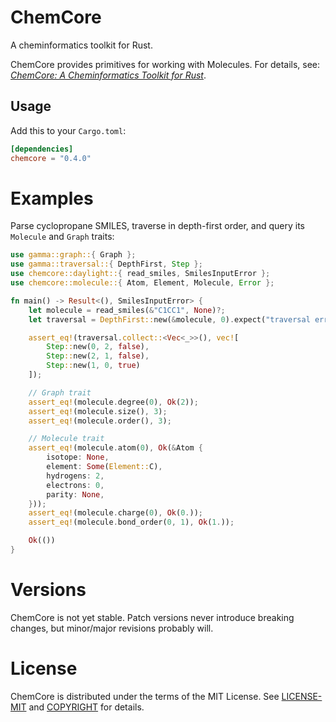 # ChemCore

A cheminformatics toolkit for Rust.

ChemCore provides primitives for working with Molecules. For details, see: *[ChemCore: A Cheminformatics Toolkit for Rust](https://depth-first.com/articles/2020/06/01/chemcore-a-cheminformatics-toolkit-for-rust/)*.

## Usage

Add this to your `Cargo.toml`:

```toml
[dependencies]
chemcore = "0.4.0"
```

# Examples

Parse cyclopropane SMILES, traverse in depth-first order, and query its `Molecule` and `Graph` traits:

```rust
use gamma::graph::{ Graph };
use gamma::traversal::{ DepthFirst, Step };
use chemcore::daylight::{ read_smiles, SmilesInputError };
use chemcore::molecule::{ Atom, Element, Molecule, Error };

fn main() -> Result<(), SmilesInputError> {
    let molecule = read_smiles(&"C1CC1", None)?;
    let traversal = DepthFirst::new(&molecule, 0).expect("traversal error");

    assert_eq!(traversal.collect::<Vec<_>>(), vec![
        Step::new(0, 2, false),
        Step::new(2, 1, false),
        Step::new(1, 0, true)
    ]);

    // Graph trait
    assert_eq!(molecule.degree(0), Ok(2));
    assert_eq!(molecule.size(), 3);
    assert_eq!(molecule.order(), 3);

    // Molecule trait
    assert_eq!(molecule.atom(0), Ok(&Atom {
        isotope: None,
        element: Some(Element::C),
        hydrogens: 2,
        electrons: 0,
        parity: None,
    }));
    assert_eq!(molecule.charge(0), Ok(0.));
    assert_eq!(molecule.bond_order(0, 1), Ok(1.));

    Ok(())
}
```

# Versions

ChemCore is not yet stable. Patch versions never introduce breaking changes, but minor/major revisions probably will.

# License

ChemCore is distributed under the terms of the MIT License. See
[LICENSE-MIT](LICENSE-MIT) and [COPYRIGHT](COPYRIGHT) for details.